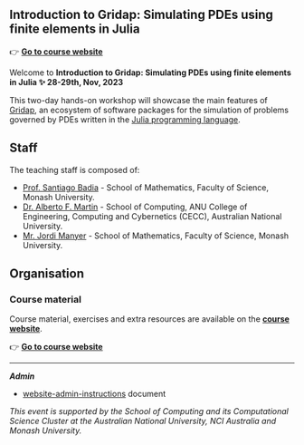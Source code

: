 ## Introduction to Gridap: Simulating PDEs using finite elements in Julia

👉 [**Go to course website**](https://gridap.github.io/GridapWorkshopNCI2023) 

Welcome to **Introduction to Gridap: Simulating PDEs using finite elements in Julia ✨ 28-29th, Nov, 2023**

This two-day hands-on workshop will showcase the main features of [Gridap](https://github.com/gridap/Gridap.jl), an ecosystem of software packages for the simulation of problems governed by PDEs
written in the [Julia programming language](http://www.julialang.org/).

## Staff
The teaching staff is composed of:
- [Prof. Santiago Badia](https://research.monash.edu/en/persons/santiago-badia) - School of Mathematics, Faculty of Science, Monash University.
- [Dr. Alberto F. Martin](https://amartinhuertas.github.io/) - School of Computing, ANU College of Engineering, Computing and Cybernetics (CECC), Australian National University.
- [Mr. Jordi Manyer](https://github.com/JordiManyer) - School of Mathematics, Faculty of Science, Monash University.

## Organisation

### Course material
Course material, exercises and extra resources are available on the [**course website**](https://gridap.github.io/GridapWorkshopNCI2023).

👉 [**Go to course website**](https://gridap.github.io/GridapWorkshopNCI2023)

---

_**Admin**_
- [website-admin-instructions](website-admin-instructions) document

_This event is supported by the School of Computing and its Computational Science Cluster at the Australian National University, NCI Australia and Monash University._
